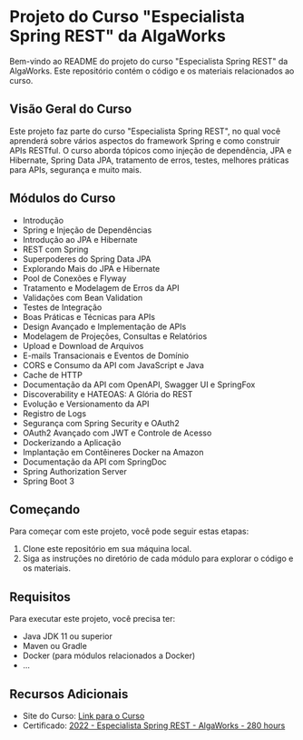 # Projeto do Curso "Especialista Spring REST" da AlgaWorks

Bem-vindo ao README do projeto do curso "Especialista Spring REST" da AlgaWorks. Este repositório contém o código e os materiais relacionados ao curso.

## Visão Geral do Curso

Este projeto faz parte do curso "Especialista Spring REST", no qual você aprenderá sobre vários aspectos do framework Spring e como construir APIs RESTful. O curso aborda tópicos como injeção de dependência, JPA e Hibernate, Spring Data JPA, tratamento de erros, testes, melhores práticas para APIs, segurança e muito mais.

## Módulos do Curso

- Introdução
- Spring e Injeção de Dependências
- Introdução ao JPA e Hibernate
- REST com Spring
- Superpoderes do Spring Data JPA
- Explorando Mais do JPA e Hibernate
- Pool de Conexões e Flyway
- Tratamento e Modelagem de Erros da API
- Validações com Bean Validation
- Testes de Integração
- Boas Práticas e Técnicas para APIs
- Design Avançado e Implementação de APIs
- Modelagem de Projeções, Consultas e Relatórios
- Upload e Download de Arquivos
- E-mails Transacionais e Eventos de Domínio
- CORS e Consumo da API com JavaScript e Java
- Cache de HTTP
- Documentação da API com OpenAPI, Swagger UI e SpringFox
- Discoverability e HATEOAS: A Glória do REST
- Evolução e Versionamento da API
- Registro de Logs
- Segurança com Spring Security e OAuth2
- OAuth2 Avançado com JWT e Controle de Acesso
- Dockerizando a Aplicação
- Implantação em Contêineres Docker na Amazon
- Documentação da API com SpringDoc
- Spring Authorization Server
- Spring Boot 3

## Começando

Para começar com este projeto, você pode seguir estas etapas:

1. Clone este repositório em sua máquina local.
2. Siga as instruções no diretório de cada módulo para explorar o código e os materiais.

## Requisitos

Para executar este projeto, você precisa ter:

- Java JDK 11 ou superior
- Maven ou Gradle
- Docker (para módulos relacionados a Docker)
- ...

## Recursos Adicionais

- Site do Curso: [Link para o Curso](https://mergulhospring.com.br/esr-conteudo/)
- Certificado: [2022 - Especialista Spring REST - AlgaWorks - 280 hours](https://app.algaworks.com/certs/3TPJ7R7J6Q)

